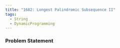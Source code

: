 ```yaml
---
title: "1682: Longest Palindromic Subsequence II"
tags:
  - String
  - DynamicProgramming
---
```

### Problem Statement

